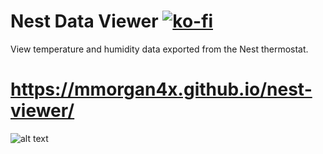 # Nest Data Viewer    [![ko-fi](https://ko-fi.com/img/githubbutton_sm.svg)](https://ko-fi.com/N4N5BQ132)

View temperature and humidity data exported from the Nest thermostat.

# https://mmorgan4x.github.io/nest-viewer/

![alt text](images/screenshot.png)
